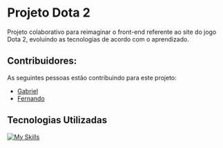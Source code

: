 # Projeto Dota 2

Projeto colaborativo para reimaginar o front-end referente ao site do jogo Dota 2, evoluindo as tecnologias de acordo com o aprendizado.

## Contribuidores:

As seguintes pessoas estão contribuindo para este projeto:
- [Gabriel](https://github.com/arkfiend)
- [Fernando](https://github.com/FernandoProjetosGitHub)

## Tecnologias Utilizadas

[![My Skills](https://skillicons.dev/icons?i=js,html,css)](https://skillicons.dev)
